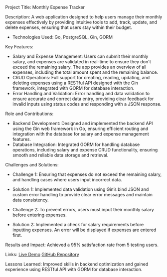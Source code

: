 Project Title: Monthly Expense Tracker

Description: A web application designed to help users manage their monthly expenses effectively 
by providing intuitive tools to add, track, update, and delete expenses, ensuring that users stay within their budget.

- Technologies Used: Go, PostgreSQL, Gin, GORM

Key Features:
 - Salary and Expense Management: Users can submit their monthly salary, and expenses are validated in real-time to ensure they don't exceed the remaining salary. 
The app provides an overview of all expenses, including the total amount spent and the remaining balance.
 - CRUD Operations: Full support for creating, reading, updating, and deleting expenses using a RESTful API designed with the Gin framework, 
integrated with GORM for database interaction.
 - Error Handling and Validation: Error handling and data validation to ensure accurate and correct data entry,
providing clear feedback for invalid inputs using status codes and responding with a JSON response.

Role and Contributions:
 - Backend Development: Designed and implemented the backend API using the Gin web framework in Go,
ensuring efficient routing and integration with the database for salary and expense management features.
 - Database Integration: Integrated GORM for handling database operations, including salary and expense CRUD functionality, ensuring smooth and reliable data storage and retrieval.

Challenges and Solutions:
 - Challenge 1: Ensuring that expenses do not exceed the remaining salary, and handling cases where users input incorrect data.
 - Solution 1: Implemented data validation using Gin’s bind JSON and custom error handling to provide clear error messages and maintain data consistency.

 - Challenge 2: To prevent errors, users must input their monthly salary before entering expenses.
 - Solution 2: Implemented a check for salary requirements before inputting expenses. An error will be displayed if expenses are entered first.

Results and Impact:
Achieved a 95% satisfaction rate from 5 testing users.

Links: 
[Live Demo](https://drive.google.com/file/d/1hWUrDZC_jcpqRa5A08EuZS134KdjixD9/view?usp=drive_link)
[GitHub Repository](https://github.com/Zmohamed6991/Expense-Tracker)


Lessons Learned: Improved skills in backend optimization and gained experience using RESTful API with GORM for database interaction. 
